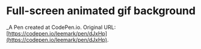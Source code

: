 # Full-screen animated gif background
 _A Pen created at CodePen.io. Original URL: [https://codepen.io/leemark/pen/dJxHp](https://codepen.io/leemark/pen/dJxHp).

 